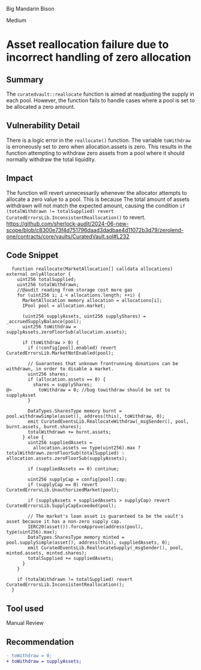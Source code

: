 Big Mandarin Bison

Medium

# Asset reallocation failure due to incorrect handling of zero allocation

## Summary
The `curatedvault::reallocate` function is aimed at readjusting the supply in each pool. However, the function fails to handle cases where a pool is set to be allocated a zero amount.
## Vulnerability Detail
There is a logic error in the `reallocate()` function. The variable `toWithdraw` is erroneously set to zero when allocation.assets is zero. This results in the function attempting to withdraw zero assets from a pool where it should normally withdraw the total liquidity.

## Impact
The function will revert unnecessarily whenever the allocator attempts to allocate a zero value to a pool. This is because The total amount of assets withdrawn will not match the expected amount, causing the condition `if (totalWithdrawn != totalSupplied) revert CuratedErrorsLib.InconsistentReallocation()` to revert.
https://github.com/sherlock-audit/2024-06-new-scope/blob/c8300e73f4d751796daad3dadbae4d11072b3d79/zerolend-one/contracts/core/vaults/CuratedVault.sol#L232
## Code Snippet
```solidity
  function reallocate(MarketAllocation[] calldata allocations) external onlyAllocator {
    uint256 totalSupplied;
    uint256 totalWithdrawn;
    //@audit reading from storage cost more gas 
    for (uint256 i; i < allocations.length; ++i) {
      MarketAllocation memory allocation = allocations[i];
      IPool pool = allocation.market;

      (uint256 supplyAssets, uint256 supplyShares) = _accruedSupplyBalance(pool);
      uint256 toWithdraw = supplyAssets.zeroFloorSub(allocation.assets);

      if (toWithdraw > 0) {
        if (!config[pool].enabled) revert CuratedErrorsLib.MarketNotEnabled(pool);

        // Guarantees that unknown frontrunning donations can be withdrawn, in order to disable a market.
        uint256 shares;
        if (allocation.assets == 0) {
          shares = supplyShares;
@>          toWithdraw = 0; //bug towithdraw should be set to supplyAsset 
        }

        DataTypes.SharesType memory burnt = pool.withdrawSimple(asset(), address(this), toWithdraw, 0);
        emit CuratedEventsLib.ReallocateWithdraw(_msgSender(), pool, burnt.assets, burnt.shares);
        totalWithdrawn += burnt.assets;
      } else {
        uint256 suppliedAssets =
          allocation.assets == type(uint256).max ? totalWithdrawn.zeroFloorSub(totalSupplied) : allocation.assets.zeroFloorSub(supplyAssets);

        if (suppliedAssets == 0) continue;

        uint256 supplyCap = config[pool].cap;
        if (supplyCap == 0) revert CuratedErrorsLib.UnauthorizedMarket(pool);

        if (supplyAssets + suppliedAssets > supplyCap) revert CuratedErrorsLib.SupplyCapExceeded(pool);

        // The market's loan asset is guaranteed to be the vault's asset because it has a non-zero supply cap.
        IERC20(asset()).forceApprove(address(pool), type(uint256).max);
        DataTypes.SharesType memory minted = pool.supplySimple(asset(), address(this), suppliedAssets, 0);
        emit CuratedEventsLib.ReallocateSupply(_msgSender(), pool, minted.assets, minted.shares);
        totalSupplied += suppliedAssets;
      }
    }

    if (totalWithdrawn != totalSupplied) revert CuratedErrorsLib.InconsistentReallocation();
  }
```
## Tool used

Manual Review

## Recommendation
```diff
- toWithdraw = 0;
+ toWithdraw = supplyAssets;
```